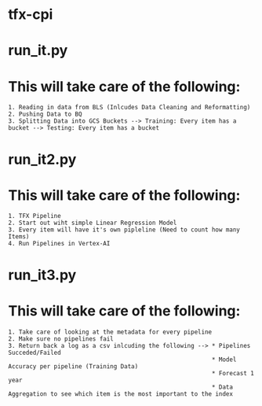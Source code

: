 # tfx-cpi

# run_it.py
# This will take care of the following:
    1. Reading in data from BLS (Inlcudes Data Cleaning and Reformatting)
    2. Pushing Data to BQ
    3. Splitting Data into GCS Buckets --> Training: Every item has a bucket --> Testing: Every item has a bucket

# run_it2.py
# This will take care of the following:
    1. TFX Pipeline
    2. Start out wiht simple Linear Regression Model
    3. Every item will have it's own pipleline (Need to count how many Items)
    4. Run Pipelines in Vertex-AI

# run_it3.py
# This will take care of the following:
    1. Take care of looking at the metadata for every pipeline
    2. Make sure no pipelines fail
    3. Return back a log as a csv inlcuding the following --> * Pipelines Succeded/Failed
                                                              * Model Accuracy per pipeline (Training Data)
                                                              * Forecast 1 year
                                                              * Data Aggregation to see which item is the most important to the index